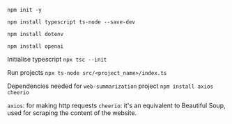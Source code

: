 `npm init -y`

`npm install typescript ts-node --save-dev`

`npm install dotenv`

`npm install openai`

Initialise typescript
`npx tsc --init`

Run projects
`npx ts-node src/<project_name>/index.ts`

Dependencies needed for `web-summarization` project
`npm install axios cheerio`

`axios`: for making http requests
`cheerio`: it's an equivalent to Beautiful Soup, used for scraping the content of the website.
